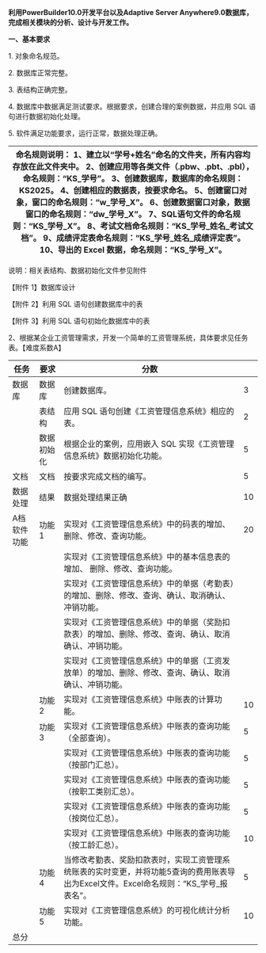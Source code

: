 **利用PowerBuilder10.0开发平台以及Adaptive Server Anywhere9.0数据库，完成相关模块的分析、设计与开发工作。**

**一、基本要求**

1\. 对象命名规范。

2\. 数据库正常完整。

3\. 表结构正确完整。

4\. 数据库中数据满足测试要求。根据要求，创建合理的案例数据，并应用 SQL 语句进行数据初始化处理。

5\. 软件满足功能要求，运行正常，数据处理正确。

| **命名规则说明：** 1、建立以“学号+姓名”命名的文件夹，所有内容均存放在此文件夹中。 2、创建应用等各类文件（.pbw、.pbt、.pbl），命名规则：“KS_学号”。 3、创建数据库，数据库的命名规则：KS2025。 4、创建相应的数据表，按要求命名。 5、创建窗口对象，窗口的命名规则：“w_学号_X”。 6、创建数据窗口对象，数据窗口的命名规则：“dw_学号_X”。 7、SQL语句文件的命名规则：“KS_学号_X”。 8、考试文档命名规则：“KS_学号_姓名_考试文档”。 9、成绩评定表命名规则：“KS_学号_姓名_成绩评定表”。 10、导出的 Excel 数据，命名规则：“KS_学号_X”。 |
|------------------------------------------------------------------------------------------------------------------------------------------------------------------------------------------------------------------------------------------------------------------------------------------------------------------------------------------------------------------------------------------------------------------------------------------------------------------------------------------------------------------------------|

说明：相关表结构、数据初始化文件参见附件

【附件 1】数据库设计

【附件 2】利用 SQL 语句创建数据库中的表

【附件 3】利用 SQL 语句初始化数据库中的表

2、根据某企业工资管理需求，开发一个简单的工资管理系统，具体要求见任务表。【难度系数A】

| **任务**     | **要求**   | **分数**                                                                                                                              |    |
|--------------|------------|---------------------------------------------------------------------------------------------------------------------------------------|----|
|   数据库     | 数据库     | 创建数据库。                                                                                                                          | 3  |
|              | 表结构     | 应用 SQL 语句创建《工资管理信息系统》相应的表。                                                                                       | 2  |
|              | 数据初始化 | 根据企业的案例，应用嵌入 SQL 实现《工资管理信息系统》数据初始化功能。                                                                 | 5  |
| 文档         | 文档       | 按要求完成文档的编写。                                                                                                                | 5  |
| 数据处理     | 结果       | 数据处理结果正确                                                                                                                      | 10 |
| A档 软件功能 | 功能 1     | 实现对《工资管理信息系统》中的码表的增加、删除、修改、查询功能。                                                                      | 20 |
|              |            | 实现对《工资管理信息系统》中的基本信息表的增加、 删除、修改、查询功能。                                                               |    |
|              |            | 实现对《工资管理信息系统》中的单据（考勤表）的增加、删除、修改、查询、确认、取消确认、冲销功能。                                      |    |
|              |            | 实现对《工资管理信息系统》中的单据（奖励扣款表）的增加、删除、修改、查询、确认、取消确认、冲销功能。                                  |    |
|              |            | 实现对《工资管理信息系统》中的单据（工资发放单）的增加、删除、修改、查询、确认、取消确认、冲销功能。                                  |    |
|              | 功能 2     | 实现对《工资管理信息系统》中账表的计算功能。                                                                                          | 10 |
|              | 功能 3     | 实现对《工资管理信息系统》中账表的查询功能（全部查询）。                                                                              | 5  |
|              |            | 实现对《工资管理信息系统》中账表的查询功能（按部门汇总）。                                                                            | 5  |
|              |            | 实现对《工资管理信息系统》中账表的查询功能（按职工类别汇总）。                                                                        | 5  |
|              |            | 实现对《工资管理信息系统》中账表的查询功能（按岗位汇总）。                                                                            | 5  |
|              |            | 实现对《工资管理信息系统》中账表的查询功能（按工龄汇总）。                                                                            | 10 |
|              | 功能 4     | 当修改考勤表、奖励扣款表时，实现工资管理系统账表的实时变更，并将功能5查询的费用账表导出为Excel文件。Excel命名规则：“KS_学号_报表名”。 | 5  |
|              | 功能 5     | 实现对《工资管理信息系统》的可视化统计分析功能。                                                                                      | 10 |
| 总分         |            |                                                                                                                                       |    |
